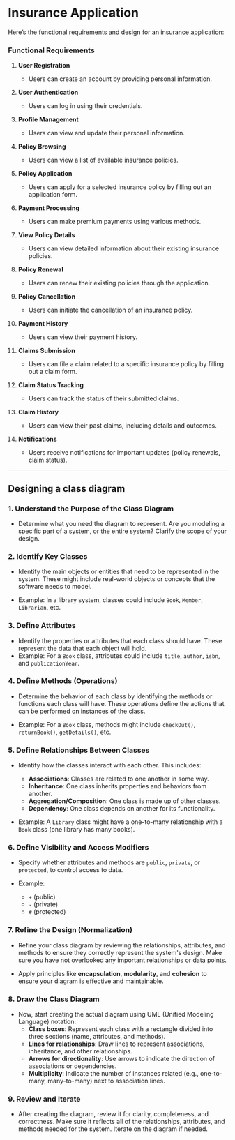 # Insurance Application

Here’s the functional requirements and design for an insurance application:

### Functional Requirements
1. **User Registration**
   - Users can create an account by providing personal information.
   
2. **User Authentication**
   - Users can log in using their credentials.

3. **Profile Management**
   - Users can view and update their personal information.

4. **Policy Browsing**
   - Users can view a list of available insurance policies.

5. **Policy Application**
   - Users can apply for a selected insurance policy by filling out an application form.

6. **Payment Processing**
   - Users can make premium payments using various methods.

7. **View Policy Details**
   - Users can view detailed information about their existing insurance policies.

8. **Policy Renewal**
   - Users can renew their existing policies through the application.

9. **Policy Cancellation**
   - Users can initiate the cancellation of an insurance policy.

10. **Payment History**
    - Users can view their payment history.

11. **Claims Submission**
    - Users can file a claim related to a specific insurance policy by filling out a claim form.

12. **Claim Status Tracking**
    - Users can track the status of their submitted claims.

13. **Claim History**
    - Users can view their past claims, including details and outcomes.

14. **Notifications**
    - Users receive notifications for important updates (policy renewals, claim status).
---

## Designing a class diagram

### 1. **Understand the Purpose of the Class Diagram**
   - Determine what you need the diagram to represent. Are you modeling a specific part of a system, or the entire system? Clarify the scope of your design.

### 2. **Identify Key Classes**
   - Identify the main objects or entities that need to be represented in the system. These might include real-world objects or concepts that the software needs to model.

   - Example: In a library system, classes could include `Book`, `Member`, `Librarian`, etc.

### 3. **Define Attributes**
   - Identify the properties or attributes that each class should have. These represent the data that each object will hold.
   - Example: For a `Book` class, attributes could include `title`, `author`, `isbn`, and `publicationYear`.

### 4. **Define Methods (Operations)**
   - Determine the behavior of each class by identifying the methods or functions each class will have. These operations define the actions that can be performed on instances of the class.

   - Example: For a `Book` class, methods might include `checkOut()`, `returnBook()`, `getDetails()`, etc.

### 5. **Define Relationships Between Classes**
   - Identify how the classes interact with each other. This includes:
     - **Associations**: Classes are related to one another in some way.
     - **Inheritance**: One class inherits properties and behaviors from another.
     - **Aggregation/Composition**: One class is made up of other classes.
     - **Dependency**: One class depends on another for its functionality.
   
   - Example: A `Library` class might have a one-to-many relationship with a `Book` class (one library has many books).

### 6. **Define Visibility and Access Modifiers**
   - Specify whether attributes and methods are `public`, `private`, or `protected`, to control access to data.

   - Example:
     - `+` (public)
     - `-` (private)
     - `#` (protected)

### 7. **Refine the Design (Normalization)**
   - Refine your class diagram by reviewing the relationships, attributes, and methods to ensure they correctly represent the system's design. Make sure you have not overlooked any important relationships or data points.
   
   - Apply principles like **encapsulation**, **modularity**, and **cohesion** to ensure your diagram is effective and maintainable.

### 8. **Draw the Class Diagram**
   - Now, start creating the actual diagram using UML (Unified Modeling Language) notation:
     - **Class boxes**: Represent each class with a rectangle divided into three sections (name, attributes, and methods).
     - **Lines for relationships**: Draw lines to represent associations, inheritance, and other relationships.
     - **Arrows for directionality**: Use arrows to indicate the direction of associations or dependencies.
     - **Multiplicity**: Indicate the number of instances related (e.g., one-to-many, many-to-many) next to association lines.

### 9. **Review and Iterate**
   - After creating the diagram, review it for clarity, completeness, and correctness. Make sure it reflects all of the relationships, attributes, and methods needed for the system. Iterate on the diagram if needed.
